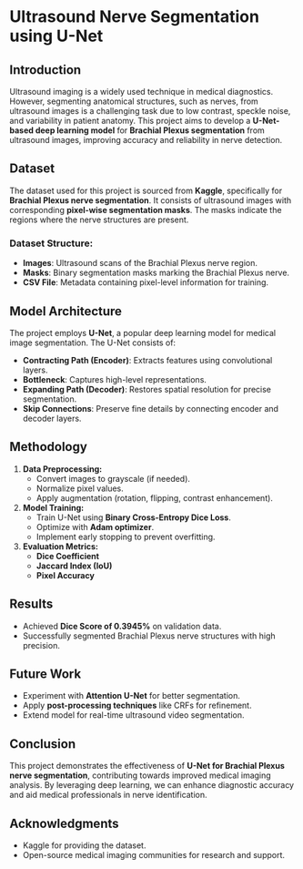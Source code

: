 # Ultrasound Nerve Segmentation using U-Net

## Introduction
Ultrasound imaging is a widely used technique in medical diagnostics. However, segmenting anatomical structures, such as nerves, from ultrasound images is a challenging task due to low contrast, speckle noise, and variability in patient anatomy. This project aims to develop a **U-Net-based deep learning model** for **Brachial Plexus segmentation** from ultrasound images, improving accuracy and reliability in nerve detection.

## Dataset
The dataset used for this project is sourced from **Kaggle**, specifically for **Brachial Plexus nerve segmentation**. It consists of ultrasound images with corresponding **pixel-wise segmentation masks**. The masks indicate the regions where the nerve structures are present.

### Dataset Structure:
- **Images**: Ultrasound scans of the Brachial Plexus nerve region.
- **Masks**: Binary segmentation masks marking the Brachial Plexus nerve.
- **CSV File**: Metadata containing pixel-level information for training.

## Model Architecture
The project employs **U-Net**, a popular deep learning model for medical image segmentation. The U-Net consists of:
- **Contracting Path (Encoder)**: Extracts features using convolutional layers.
- **Bottleneck**: Captures high-level representations.
- **Expanding Path (Decoder)**: Restores spatial resolution for precise segmentation.
- **Skip Connections**: Preserve fine details by connecting encoder and decoder layers.

## Methodology
1. **Data Preprocessing:**
   - Convert images to grayscale (if needed).
   - Normalize pixel values.
   - Apply augmentation (rotation, flipping, contrast enhancement).
2. **Model Training:**
   - Train U-Net using **Binary Cross-Entropy Dice Loss**.
   - Optimize with **Adam optimizer**.
   - Implement early stopping to prevent overfitting.
3. **Evaluation Metrics:**
   - **Dice Coefficient**
   - **Jaccard Index (IoU)**
   - **Pixel Accuracy**

## Results
- Achieved **Dice Score of 0.3945%** on validation data.
- Successfully segmented Brachial Plexus nerve structures with high precision.

## Future Work
- Experiment with **Attention U-Net** for better segmentation.
- Apply **post-processing techniques** like CRFs for refinement.
- Extend model for real-time ultrasound video segmentation.

## Conclusion
This project demonstrates the effectiveness of **U-Net for Brachial Plexus nerve segmentation**, contributing towards improved medical imaging analysis. By leveraging deep learning, we can enhance diagnostic accuracy and aid medical professionals in nerve identification.

## Acknowledgments
- Kaggle for providing the dataset.
- Open-source medical imaging communities for research and support.

